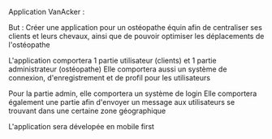 Application VanAcker :

But : Créer une application pour un ostéopathe équin afin de centraliser ses clients et leurs chevaux, ainsi que de pouvoir optimiser les déplacements de l'ostéopathe

L'application comportera 1 partie utilisateur (clients) et 1 partie administrateur (ostéopathe) Elle comportera aussi un système de connexion, d'enregistrement et de profil pour les utilisateurs

Pour la partie admin, elle comportera un système de login Elle comportera également une partie afin d'envoyer un message aux utilisateurs se trouvant dans une certaine zone géographique

L'application sera dévelopée en mobile first
